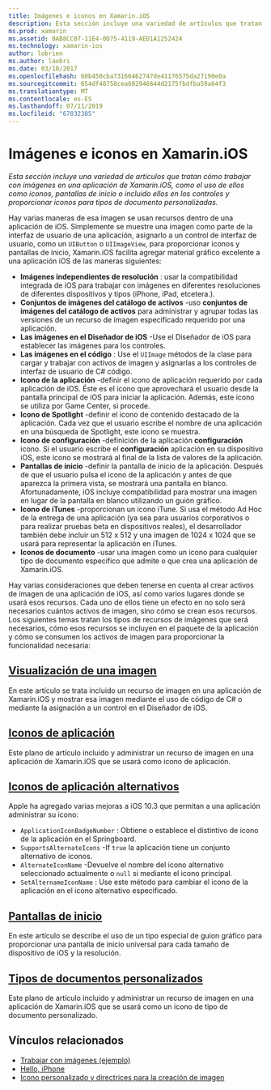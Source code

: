 ```yaml
---
title: Imágenes e iconos en Xamarin.iOS
description: Esta sección incluye una variedad de artículos que tratan cómo trabajar con imágenes en una aplicación de Xamarin.iOS, como el uso de ellos como iconos, pantallas de inicio o incluido ellos en los controles y proporcionar iconos para tipos de documento personalizadas.
ms.prod: xamarin
ms.assetid: 0AB8CC07-11E4-0D75-4119-AED1A1252424
ms.technology: xamarin-ios
author: lobrien
ms.author: laobri
ms.date: 03/18/2017
ms.openlocfilehash: 60b450cba73166462747de41176575da27190e0a
ms.sourcegitcommit: 654df48758cea602946644d2175fbdfba59a64f3
ms.translationtype: MT
ms.contentlocale: es-ES
ms.lasthandoff: 07/11/2019
ms.locfileid: "67832385"
---
```

# <a name="images-and-icons-in-xamarinios"></a>Imágenes e iconos en Xamarin.iOS

_Esta sección incluye una variedad de artículos que tratan cómo trabajar con imágenes en una aplicación de Xamarin.iOS, como el uso de ellos como iconos, pantallas de inicio o incluido ellos en los controles y proporcionar iconos para tipos de documento personalizadas._

Hay varias maneras de esa imagen se usan recursos dentro de una aplicación de iOS. Simplemente se muestre una imagen como parte de la interfaz de usuario de una aplicación, asignarlo a un control de interfaz de usuario, como un `UIButton` o `UIImageView`, para proporcionar iconos y pantallas de inicio, Xamarin.iOS facilita agregar material gráfico excelente a una aplicación iOS de las maneras siguientes: 

- **Imágenes independientes de resolución** : usar la compatibilidad integrada de iOS para trabajar con imágenes en diferentes resoluciones de diferentes dispositivos y tipos (iPhone, iPad, etcetera.).
- **Conjuntos de imágenes del catálogo de activos** -uso **conjuntos de imágenes del catálogo de activos** para administrar y agrupar todas las versiones de un recurso de imagen especificado requerido por una aplicación.
- **Las imágenes en el Diseñador de iOS** -Use el Diseñador de iOS para establecer las imágenes para los controles.
- **Las imágenes en el código** : Use el `UIImage` métodos de la clase para cargar y trabajar con activos de imagen y asignarlas a los controles de interfaz de usuario de C# código.
- **Icono de la aplicación** -definir el icono de aplicación requerido por cada aplicación de iOS. Éste es el icono que aprovechará el usuario desde la pantalla principal de iOS para iniciar la aplicación. Además, este icono se utiliza por Game Center, si procede.
- **Icono de Spotlight** -definir el icono de contenido destacado de la aplicación. Cada vez que el usuario escribe el nombre de una aplicación en una búsqueda de Spotlight, este icono se muestra.
- **Icono de configuración** -definición de la aplicación **configuración** icono. Si el usuario escribe el **configuración** aplicación en su dispositivo iOS, este icono se mostrará al final de la lista de valores de la aplicación. 
- **Pantallas de inicio** -definir la pantalla de inicio de la aplicación. Después de que el usuario pulsa el icono de la aplicación y antes de que aparezca la primera vista, se mostrará una pantalla en blanco. Afortunadamente, iOS incluye compatibilidad para mostrar una imagen en lugar de la pantalla en blanco utilizando un guión gráfico. 
- **Icono de iTunes** -proporcionan un icono iTune. Si usa el método Ad Hoc de la entrega de una aplicación (ya sea para usuarios corporativos o para realizar pruebas beta en dispositivos reales), el desarrollador también debe incluir un 512 x 512 y una imagen de 1024 x 1024 que se usará para representar la aplicación en iTunes.
- **Iconos de documento** -usar una imagen como un icono para cualquier tipo de documento específico que admite o que crea una aplicación de Xamarin.iOS.

Hay varias consideraciones que deben tenerse en cuenta al crear activos de imagen de una aplicación de iOS, así como varios lugares donde se usará esos recursos. Cada uno de ellos tiene un efecto en no solo será necesarios cuántos activos de imagen, sino cómo se crean esos recursos. Los siguientes temas tratan los tipos de recursos de imágenes que será necesarios, cómo esos recursos se incluyen en el paquete de la aplicación y cómo se consumen los activos de imagen para proporcionar la funcionalidad necesaria:


## <a name="displaying-an-imageiosapp-fundamentalsimages-iconsdisplaying-an-imagemd"></a>[Visualización de una imagen](~/ios/app-fundamentals/images-icons/displaying-an-image.md)

En este artículo se trata incluido un recurso de imagen en una aplicación de Xamarin.iOS y mostrar esa imagen mediante el uso de código de C# o mediante la asignación a un control en el Diseñador de iOS.

## <a name="application-iconsiosapp-fundamentalsimages-iconsapp-iconsmd"></a>[Iconos de aplicación](~/ios/app-fundamentals/images-icons/app-icons.md)

Este plano de artículo incluido y administrar un recurso de imagen en una aplicación de Xamarin.iOS que se usará como icono de aplicación.

## <a name="alternate-app-iconsiosapp-fundamentalsimages-iconsalternate-app-iconsmd"></a>[Iconos de aplicación alternativos](~/ios/app-fundamentals/images-icons/alternate-app-icons.md)

Apple ha agregado varias mejoras a iOS 10.3 que permitan a una aplicación administrar su icono:

- `ApplicationIconBadgeNumber` : Obtiene o establece el distintivo de icono de la aplicación en el Springboard.
- `SupportsAlternateIcons` -If `true` la aplicación tiene un conjunto alternativo de iconos.
- `AlternateIconName` -Devuelve el nombre del icono alternativo seleccionado actualmente o `null` si mediante el icono principal.
- `SetAlternameIconName` : Use este método para cambiar el icono de la aplicación en el icono alternativo especificado.


## <a name="launch-screensiosapp-fundamentalsimages-iconslaunch-screensmd"></a>[Pantallas de inicio](~/ios/app-fundamentals/images-icons/launch-screens.md)

En este artículo se describe el uso de un tipo especial de guion gráfico para proporcionar una pantalla de inicio universal para cada tamaño de dispositivo de iOS y la resolución.

## <a name="custom-document-typesiosapp-fundamentalsimages-iconscustom-document-typesmd"></a>[Tipos de documentos personalizados](~/ios/app-fundamentals/images-icons/custom-document-types.md)

Este plano de artículo incluido y administrar un recurso de imagen en una aplicación de Xamarin.iOS que se usará como un icono de tipo de documento personalizado.



## <a name="related-links"></a>Vínculos relacionados

- [Trabajar con imágenes (ejemplo)](https://developer.xamarin.com/samples/monotouch/WorkingWithImages/)
- [Hello, iPhone](~/ios/get-started/hello-ios/index.md)
- [Icono personalizado y directrices para la creación de imagen](https://developer.apple.com/library/ios/#documentation/UserExperience/Conceptual/MobileHIG/IconsImages/IconsImages.html)
